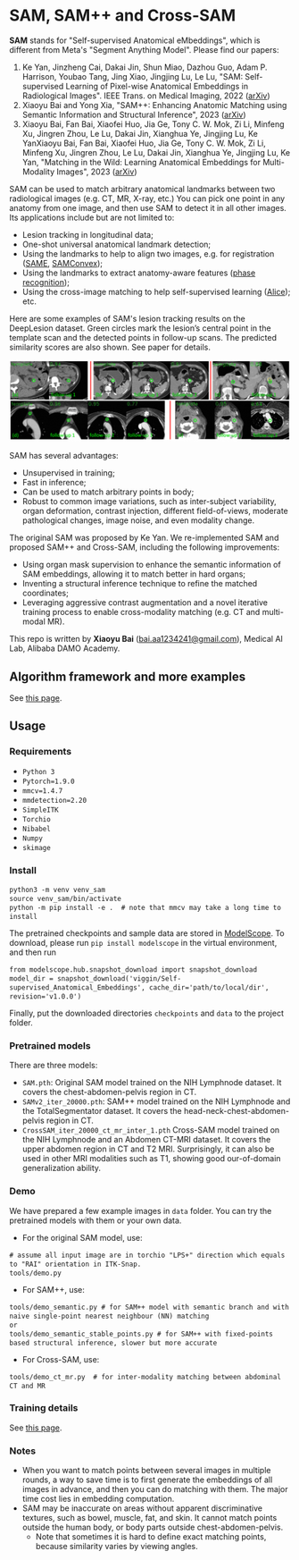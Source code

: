 # SAM, SAM++ and Cross-SAM
**SAM** stands for "Self-supervised Anatomical eMbeddings", which is different from Meta's "Segment Anything Model". 
Please find our papers:
1. Ke Yan, Jinzheng Cai, Dakai Jin, Shun Miao, Dazhou Guo, Adam P. Harrison, Youbao Tang, 
Jing Xiao, Jingjing Lu, Le Lu, "SAM: Self-supervised Learning of Pixel-wise Anatomical Embeddings in Radiological 
Images". IEEE Trans. on Medical Imaging, 2022 ([arXiv](https://arxiv.org/abs/2012.02383))
2. Xiaoyu Bai and Yong Xia, "SAM++: Enhancing Anatomic Matching using Semantic Information and Structural Inference", 
2023 ([arXiv](https://arxiv.org/abs/2306.13988))
3. Xiaoyu Bai, Fan Bai, Xiaofei Huo, Jia Ge, Tony C. W. Mok, Zi Li, Minfeng Xu, Jingren Zhou, Le Lu, Dakai Jin, 
Xianghua Ye, Jingjing Lu, Ke YanXiaoyu Bai, Fan Bai, Xiaofei Huo, Jia Ge, Tony C. W. Mok, Zi Li, Minfeng Xu, 
Jingren Zhou, Le Lu, Dakai Jin, Xianghua Ye, Jingjing Lu, Ke Yan, "Matching in the Wild: Learning Anatomical 
Embeddings for Multi-Modality Images", 2023 ([arXiv](https://arxiv.org/abs/2307.03535))

SAM can be used to match arbitrary anatomical landmarks between two radiological images (e.g. CT, MR, X-ray, etc.) You
can pick one point in any anatomy from one image, and then use SAM to detect it in all other images. Its applications
include but are not limited to:
* Lesion tracking in longitudinal data;
* One-shot universal anatomical landmark detection;
* Using the landmarks to help to align two images, e.g. for registration ([SAME](https://arxiv.org/abs/2109.11572),
[SAMConvex](https://arxiv.org/abs/2307.09727));
* Using the landmarks to extract anatomy-aware features ([phase recognition](https://openreview.net/forum?id=0wblcjbC2sN));
* Using the cross-image matching to help self-supervised learning ([Alice](https://arxiv.org/pdf/2302.05615.pdf)); etc.

Here are some examples of SAM's lesion tracking results on the DeepLesion dataset. Green circles mark the lesion’s central point in the template 
scan and the detected points in follow-up scans. The predicted similarity scores are also shown. See paper for details.

![](./resources/SAM_examples.png)

SAM has several advantages:
* Unsupervised in training;
* Fast in inference;
* Can be used to match arbitrary points in body;
* Robust to common image variations, such as inter-subject variability, organ deformation, contrast injection,
different field-of-views, moderate pathological changes, image noise, and even modality change.

The original SAM was proposed by Ke Yan. We re-implemented SAM and proposed SAM++ and  Cross-SAM, including
the following improvements:
* Using organ mask supervision to enhance the semantic information of SAM embeddings, allowing it to match better in hard 
organs;
* Inventing a structural inference technique to refine the matched coordinates;
* Leveraging aggressive contrast augmentation and a novel iterative training process to enable cross-modality matching (e.g. CT and
multi-modal MR).

This repo is written by **Xiaoyu Bai** (bai.aa1234241@gmail.com), Medical AI Lab, Alibaba DAMO Academy.

## Algorithm framework and more examples
See [this page](./resources/algorithm_frameworks.md).

## Usage

### Requirements
- `Python 3`
- `Pytorch=1.9.0`
- `mmcv=1.4.7`
- `mmdetection=2.20`
- `SimpleITK`
- `Torchio`
- `Nibabel`
- `Numpy`
- `skimage`

### Install
```
python3 -m venv venv_sam
source venv_sam/bin/activate
python -m pip install -e .  # note that mmcv may take a long time to install
```
The pretrained checkpoints and sample data are stored in [ModelScope](https://www.modelscope.cn/home). To download, 
please run `pip install modelscope` in the virtual environment, and then run
```
from modelscope.hub.snapshot_download import snapshot_download
model_dir = snapshot_download('viggin/Self-supervised_Anatomical_Embeddings', cache_dir='path/to/local/dir', revision='v1.0.0')
```
Finally, put the downloaded directories `checkpoints` and `data` to the project folder.

### Pretrained models
There are three models:
* `SAM.pth`: Original SAM model trained on the NIH Lymphnode dataset. It covers the chest-abdomen-pelvis region in CT.
* `SAMv2_iter_20000.pth`: SAM++ model trained on the NIH Lymphnode and the TotalSegmentator dataset. It covers the 
head-neck-chest-abdomen-pelvis region in CT.
* `CrossSAM_iter_20000_ct_mr_inter_1.pth` Cross-SAM model trained on the NIH Lymphnode and an Abdomen CT-MRI dataset.
It covers the upper abdomen region in CT and T2 MRI. Surprisingly, it can also be used in other MRI modalities such as 
T1, showing good our-of-domain generalization ability.

### Demo

We have prepared a few example images in `data` folder. You can try the pretrained models with them or your own data.

- For the original SAM model, use:
```
# assume all input image are in torchio "LPS+" direction which equals to "RAI" orientation in ITK-Snap.
tools/demo.py
```
- For SAM++, use:
```
tools/demo_semantic.py # for SAM++ model with semantic branch and with naive single-point nearest neighbour (NN) matching
or
tools/demo_semantic_stable_points.py # for SAM++ with fixed-points based structural inference, slower but more accurate
```
- For Cross-SAM, use:
```
tools/demo_ct_mr.py  # for inter-modality matching between abdominal CT and MR
```

### Training details
See [this page](./resources/training.md).

### Notes
* When you want to match points between several images in multiple rounds, a way to save time is to first generate the 
embeddings of all images in advance, and then you can do matching with them. The major time cost lies in embedding computation.
* SAM may be inaccurate on areas without apparent discriminative textures, such as bowel, muscle, fat, and skin. It cannot
match points outside the human body, or body parts outside chest-abdomen-pelvis.
  * Note that sometimes it is hard to define exact matching points, because similarity varies by viewing angles.